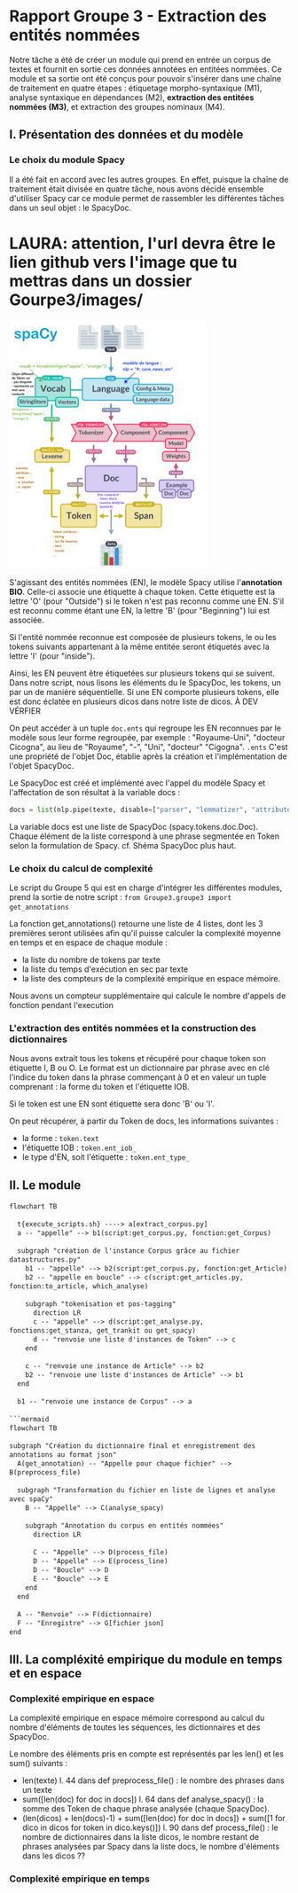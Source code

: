 # Rapport Groupe 3 - Extraction des entités nommées

Notre tâche a été de créer un module qui prend en entrée un corpus de textes et fournit en sortie ces données annotées en entitées nommées. Ce module et sa sortie ont été conçus pour pouvoir s'insérer dans une chaîne de traitement en quatre étapes : étiquetage morpho-syntaxique (M1), analyse syntaxique en dépendances (M2), **extraction des entitées nommées (M3)**, et extraction des groupes nominaux (M4).

## I. Présentation des données et du modèle

### Le choix du module Spacy

Il a été fait en accord avec les autres groupes. En effet, puisque la chaîne de traitement était divisée en quatre tâche, nous avons décidé ensemble d'utiliser Spacy car ce module permet de rassembler les différentes tâches dans un seul objet : le SpacyDoc.

# LAURA: attention, l'url devra être le lien github vers l'image que tu mettras dans un dossier Gourpe3/images/

<img title="" src="./Images/SpacyDoc.pdf" alt="" width="356" data-align="center">

S'agissant des entités nommées (EN), le modèle Spacy utilise l'**annotation BIO**. Celle-ci associe une étiquette à chaque token. Cette étiquette est la lettre 'O' (pour "Outside") si le token n'est pas reconnu comme une EN. S'il est reconnu comme étant une EN, la lettre 'B' (pour "Beginning") lui est associée.

Si l'entité nommée reconnue est composée de plusieurs tokens, le ou les tokens suivants appartenant à la même entitée seront étiquetés avec la lettre 'I' (pour "inside").

Ainsi, les EN peuvent être étiquetées sur plusieurs tokens qui se suivent. Dans notre script, nous lisons les éléments du le SpacyDoc, les tokens, un par un de manière séquentielle. Si une EN comporte plusieurs tokens, elle est donc éclatée en plusieurs dicos dans notre liste de dicos. À DEV VÉRFIER

On peut accéder à un tuple `doc.ents` qui regroupe les EN reconnues par le modèle sous leur forme regroupée, par exemple : "Royaume-Uni", "docteur Cicogna", au lieu de "Royaume", "-", "Uni", "docteur" "Cigogna". `.ents` C'est une propriété de l'objet Doc, établie après la création et l'implémentation de l'objet SpacyDoc.

Le SpacyDoc est créé et implémenté avec l'appel du modèle Spacy et l'affectation de son résultat à la variable docs : 

```python
docs = list(nlp.pipe(texte, disable=["parser", "lemmatizer", "attribute_ruler"]))
```

La variable docs est une liste de SpacyDoc (spacy.tokens.doc.Doc). Chaque élément de la liste correspond à une phrase segmentée en Token selon la formulation de Spacy. cf. Shéma SpacyDoc plus haut.

### Le choix du calcul de complexité

Le script du Groupe 5 qui est en charge d'intégrer les différentes modules, prend la sortie de notre script : `from Groupe3.groupe3 import get_annotations`

La fonction get_annotations() retourne une liste de 4 listes, dont les 3 premières seront utilisées afin qu'il puisse calculer la complexité moyenne en temps et en espace de chaque module : 

- la liste du nombre de tokens par texte
- la liste du temps d'exécution en sec par texte
- la liste des compteurs de la complexité empirique en espace mémoire. 

Nous avons un compteur supplémentaire qui calcule le nombre d'appels de fonction pendant l'execution 

### L'extraction des entités nommées et la construction des dictionnaires

Nous avons extrait tous les tokens et récupéré pour chaque token son étiquette I, B ou O.
Le format est un dictionnaire par phrase avec en clé l'indice du token dans la phrase commençant à 0 et en valeur un tuple comprenant : la forme du token et l'étiquette IOB.

Si le token est une EN sont étiquette sera donc 'B' ou 'I'.

On peut récupérer, à partir du Token de docs, les informations suivantes :

- la forme : `token.text`
- l'étiquette IOB : `token.ent_iob_`
- le type d'EN, soit l'étiquette : `token.ent_type_`

## II. Le module

```mermaid
flowchart TB

  t{execute_scripts.sh} ----> a[extract_corpus.py]
  a -- "appelle" --> b1(script:get_corpus.py, fonction:get_Corpus)

  subgraph "création de l'instance Corpus grâce au fichier datastructures.py"
    b1 -- "appelle" --> b2(script:get_corpus.py, fonction:get_Article)
    b2 -- "appelle en boucle" --> c(script:get_articles.py, fonction:to_article, which_analyse)

    subgraph "tokenisation et pos-tagging"
      direction LR
      c -- "appelle" --> d(script:get_analyse.py, fonctions:get_stanza, get_trankit ou get_spacy)
      d -- "renvoie une liste d'instances de Token" --> c
    end

    c -- "renvoie une instance de Article" --> b2
    b2 -- "renvoie une liste d'instances de Article" --> b1
  end

  b1 -- "renvoie une instance de Corpus" --> a

```mermaid
flowchart TB

subgraph "Création du dictionnaire final et enregistrement des annotations au format json"
  A(get_annotation) -- "Appelle pour chaque fichier" --> B(preprocess_file)

  subgraph "Transformation du fichier en liste de lignes et analyse avec spaCy"
    B -- "Appelle" --> C(analyse_spacy)

    subgraph "Annotation du corpus en entités nommées"
      direction LR

      C -- "Appelle" --> D(process_file)
      D -- "Appelle" --> E(process_line)
      D -- "Boucle" --> D
      E -- "Boucle" --> E
    end
  end

  A -- "Renvoie" --> F(dictionnaire)
  F -- "Enregistre" --> G[fichier json]
end
```



## III. La compléxité empirique du module en temps et en espace

### Complexité empirique en espace

La complexité empirique en espace mémoire correspond au calcul du nombre d'éléments de toutes les séquences, les dictionnaires et des SpacyDoc.

Le nombre des éléments pris en compte est représentés par les len() et les sum() suivants :

- len(texte) l. 44 dans def preprocess_file() : le nombre des phrases dans un texte
- sum([len(doc) for doc in docs]) l. 64 dans def analyse_spacy() : la somme des Token de chaque phrase analysée (chaque SpacyDoc).
- (len(dicos) + len(docs)-1) + sum([len(doc) for doc in docs]) + sum([1 for dico in dicos for token in dico.keys()]) l. 90 dans def process_file() : le nombre de dictionnaires dans la liste dicos, le nombre restant de phrases analysées par Spacy dans la liste docs, le nombre d'éléments dans les dicos
  ??

### Complexité empirique en temps
